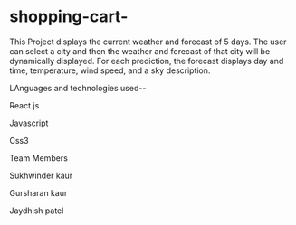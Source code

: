 # shopping-cart-
This Project displays the current weather and forecast of 5 days. 
The user can select a city and then the weather and forecast of that city will be dynamically displayed. 
For each prediction, the forecast displays day and time, temperature, wind speed, and a sky description.



LAnguages and technologies used--

React.js

Javascript

Css3




Team Members


Sukhwinder kaur

Gursharan kaur

Jaydhish patel

